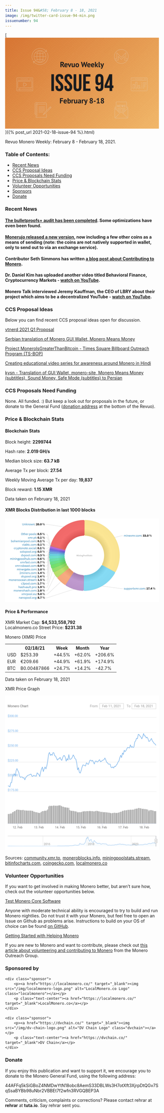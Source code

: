 ```yaml
---
title: Issue 94&#58; February 8 - 18, 2021
image: /img/twitter-card-issue-94-min.png
issuenumber: 94
---
```

[<img src="/img/img-issue94-min.png" alt="Revuo Monero Weekly #94 Slide" class="img-lead">]({% post_url 2021-02-18-issue-94 %}.html)

<p class="text-lead">Revuo Monero Weekly: February 8 - February 18, 2021.</p>
<!--more-->

<h3>Table of Contents:</h3>
<ul class="contents">
    <li><a href="#news">Recent News</a></li>
    <li><a href="#ideas">CCS Proposal Ideas</a></li>
    <li><a href="#proposals">CCS Proposals Need Funding</a></li>
    <li><a href="#stats">Price & Blockchain Stats</a></li>
    <li><a href="#volunteer">Volunteer Opportunities</a></li>
    <li><a href="#sponsor">Sponsors</a></li>
    <li><a href="#donate">Donate</a></li>
</ul>

<h3 id="news">Recent News</h3>

<div class="newsbyte">
    <h4><a href="https://www.reddit.com/r/Monero/comments/lju20s/bulletproofs_audit_is_ready/" target="_blank">The bulletproofs+ audit has been completed</a>. Some optimizations have even been found.</h4>
</div>

<div class="newsbyte">
    <h4><a href="https://www.reddit.com/r/Monerujo/comments/linb5c/update_monerujo_v1172_druk_replacing_xmrto_with/" target="_blank">Monerujo released a new version</a>, now including a few other coins as a means of sending (note: the coins are not natively supported in wallet, only to send out to via an exchange service).</h4>
</div>

<div class="newsbyte">
    <h4>Contributor Seth Simmons has written <a href="https://sethsimmons.me/posts/contributing-to-monero/" target="_blank">a blog post about Contributing to Monero</a>.</h4>
</div>

<div class="newsbyte">
    <h4>Dr. Daniel Kim has uploaded another video titled Behavioral Finance, Cryptocurrency Markets - <a href="https://youtu.be/REC5V7d3pqM" target="_blank">watch on YouTube</a>.</h4>
</div>

<div class="newsbyte">
    <h4>Monero Talk interviewed Jeremy Kauffman, the CEO of LBRY about their project which aims to be a decentralized YouTube - <a href="https://youtu.be/myhrsvOhP0w" target="_blank">watch on YouTube</a>.</h4>
</div>

<h3 id="ideas">CCS Proposal Ideas</h3>

<p>Below you can find recent CCS proposal ideas open for discussion.</p>

<div class="proposal">
<p><a href="https://repo.getmonero.org/monero-project/ccs-proposals/-/merge_requests/214" target="_blank">vtnerd 2021 Q1 Proposal</a></p>
</div>

<div class="proposal">
<p><a href="https://repo.getmonero.org/monero-project/ccs-proposals/-/merge_requests/213" target="_blank">Serbian translation of Monero GUI Wallet, Monero Means Money</a></p>
</div>

<div class="proposal">
<p><a href="https://repo.getmonero.org/monero-project/ccs-proposals/-/merge_requests/212" target="_blank">Project MoneroIsGreaterThanBitcoin - Times Square Billboard Outreach Program (TS-BOP)</a></p>
</div>

<div class="proposal">
<p><a href="https://repo.getmonero.org/monero-project/ccs-proposals/-/merge_requests/211" target="_blank">Creating educational video series for awareness around Monero in Hindi</a></p>
</div>

<div class="proposal">
<p><a href="https://repo.getmonero.org/monero-project/ccs-proposals/-/merge_requests/206" target="_blank">kysn - Translation of GUI Wallet, monero-site, Monero Means Money (subtitles), Sound Money, Safe Mode (subtitles) to Persian</a></p>
</div>

<h3 id="proposals">CCS Proposals Need Funding</h3>

None. All funded. :) But keep a look out for proposals in the future, or donate to the General Fund (<a href="#donate">donation address</a> at the bottom of the Revuo).

<h3 id="stats">Price & Blockchain Stats</h3>

<h4 class="stat">Blockchain Stats</h4>

<div class="bcstats">
    <p>Block height: <b>2299744</b></p>
    <p>Hash rate: <b>2.019 GH/s</b></p>
    <p>Median block size: <b>63.7 kB</b></p>
    <p>Average Tx per block: <b>27.54</b></p>
    <p>Weekly Moving Average Tx per day: <b>19,837</b></p>
    <p>Block reward: <b>1.15 XMR</b></p>
</div>
<p class="note">Data taken on February 18, 2021</p>

<h4 class="stat">XMR Blocks Distribution in last 1000 blocks</h4>
<p><img src="/img/hashrate-pool-distribution-0218.png" alt="Hashrate Pool Distribution Pie Chart"/></p>

<h4 class="stat">Price & Performance</h4>

<div class="price-intro">XMR Market Cap: <b>$4,533,558,792</b><br>Localmonero.co Street Price: <b>$231.38</b></div>

<p class="table-title">Monero (XMR) Price</p>
<table class="price-table">
  <tr class="row1">
    <th></th>
    <th>02/18/21</th>
    <th>Week</th>
    <th>Month</th>
    <th>Year</th>
  </tr>
  <tr>
    <td data-th="XMR to">USD</td>
    <td data-th="02/18/21">$253.39</td>
    <td data-th="Week" class="green">+44.5%</td>
    <td data-th="Month" class="green">+62.0%</td>
    <td data-th="Year" class="green">+206.6%</td>
  </tr>
  <tr class="row3">
    <td data-th="XMR to">EUR</td>
    <td data-th="02/18/21">€209.66</td>
    <td data-th="Week" class="green">+44.9%</td>
    <td data-th="Month" class="green">+61.9%</td>
    <td data-th="Year" class="green">+174.9%</td>
  </tr>
  <tr>
    <td data-th="XMR to">BTC</td>
    <td data-th="02/18/21">B0.00487866</td>
    <td data-th="Week" class="green">+24.7%</td>
    <td data-th="Month" class="green">+14.2%</td>
    <td data-th="Year" class="red">-42.7%</td>
  </tr>
</table>
<p class="note">Data taken on February 18, 2021</p>

<p class="table-title">XMR Price Graph</p>

![XMR Price Graph 02/08/21-02/18/21](/img/weekly-chart-0218.png "XMR Price Graph 02/08/21-02/18/21") 

Sources: <a href="https://community.xmr.to/explorer/mainnet/" target="_blank">community.xmr.to</a>, <a href="https://moneroblocks.info/stats/transaction-stats" target="_blank">moneroblocks.info</a>, <a href="https://miningpoolstats.stream/monero" target="_blank">miningpoolstats.stream</a>, <a href="https://bitinfocharts.com/monero/" target="_blank">bitinfocharts.com</a>, <a href="https://www.coingecko.com/" target="_blank">coingecko.com</a>, <a href="https://localmonero.co/" target="_blank">localmonero.co</a>

<h3 id="volunteer">Volunteer Opportunities</h3>

<p>If you want to get involved in making Monero better, but aren’t sure how, check out the volunteer opportunities below.</p>

<div class="newsbyte">
    <p class="date"><a href="https://github.com/monero-project/monero" target="_blank">Test Monero Core Software</a></p>
    <p>Anyone with moderate technical ability is encouraged to try to build and run Monero nightlies. Do not trust it with your Monero, but feel free to open an Issue on Github as problems arise. Instructions to build on your OS of choice can be found <a href="https://github.com/monero-project/monero#compiling-monero-from-source" target="_blank">on GitHub</a>. </p>
</div>

<div class="newsbyte">
    <p class="date"><a href="https://github.com/monero-project/monero" target="_blank">Getting Started with Helping Monero</a></p>
    <p>If you are new to Monero and want to contribute, please check out <a href="https://www.monerooutreach.org/stories/getting-started-helping-monero.php" target="_blank">this article about volunteering and contributing to Monero</a> from the Monero Outreach Group. </p>
</div>

<h3 id="sponsor">Sponsored by</h3>

<div class="sponsors">

    <div class="sponsor">
        <p><a href="https://localmonero.co/" target="_blank"><img src="/img/localmonero-logo.png" alt="LocalMonero.co Logo" class="localmonero"></a></p>
        <p class="text-center"><a href="https://localmonero.co/" target="_blank">LocalMonero.co</a></p>
    </div>

    <div class="sponsor">
        <p><a href="https://dvchain.co/" target="_blank"><img src="/img/dv-chain-logo.png" alt="DV Chain Logo" class="dvchain"></a></p>
        <p class="text-center"><a href="https://dvchain.co/" target="_blank">DV Chain</a></p>
    </div>
</div>

<h3 id="donate">Donate</h3>

<p markdown="1">If you enjoy this publication and want to support it, we encourage you to donate to the Monero General Fund, using the following address:</p>

<p class="address" markdown="1">44AFFq5kSiGBoZ4NMDwYtN18obc8AemS33DBLWs3H7otXft3XjrpDtQGv7SqSsaBYBb98uNbr2VBBEt7f2wfn3RVGQBEP3A</p>

<!--p><a href="monero:44AFFq5kSiGBoZ4NMDwYtN18obc8AemS33DBLWs3H7otXft3XjrpDtQGv7SqSsaBYBb98uNbr2VBBEt7f2wfn3RVGQBEP3A" class="qr"><img src="/img/donate-monero.png"></a></p-->

Comments, criticism, complaints or corrections? Please contact rehrar at **rehrar** at **tuta.io**. Say rehrar sent you.